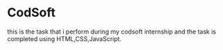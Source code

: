 # CodSoft
this is the task that i perform during my codsoft internship and the task is completed using HTML,CSS,JavaScript.
